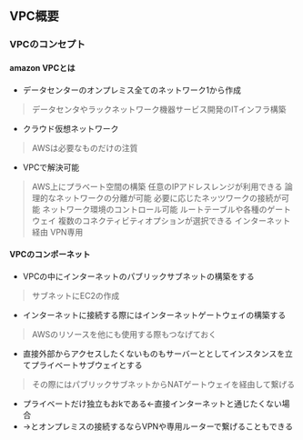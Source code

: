 ## VPC概要

### VPCのコンセプト
#### amazon VPCとは
- データセンターのオンプレミス全てのネットワーク1から作成
 > データセンタやラックネットワーク機器サービス開発のITインフラ構築

- クラウド仮想ネットワーク
 > AWSは必要なものだけの注質

- VPCで解決可能
 > AWS上にプラベート空間の構築
  > 任意のIPアドレスレンジが利用できる
 > 論理的なネットワークの分離が可能
  > 必要に応じたネッツワークの接続が可能
 > ネットワーク環境のコントロール可能
  > ルートテーブルや各種のゲートウェイ
 > 複数のコネクティビティオプションが選択できる
  > インターネット経由
  > VPN専用

#### VPCのコンポーネット
- VPCの中にインターネットのパブリックサブネットの構築をする
 > サブネットにEC2の作成
- インターネットに接続する際にはインターネットゲートウェイの構築する
 > AWSのリソースを他にも使用する際もつなげておく

- 直接外部からアクセスしたくないものもサーバーととしてインスタンスを立てプライベートサブウェイとする
 > その際にはパブリックサブネットからNATゲートウェイを経由して繋げる
- プライベートだけ独立もおkである←直接インターネットと通じたくない場合
- →とオンプレミスの接続するならVPNや専用ルーターで繋げることもできる


